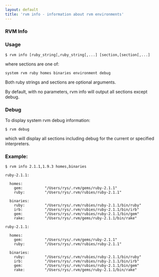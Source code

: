```yaml
---
layout: default
title: 'rvm info - information about rvm environments'
---
```


### RVM Info

### Usage

```
$ rvm info [ruby_string[,ruby_string[,...] [section,[section[,...]
```

where sections are one of:

```
system rvm ruby homes binaries environment debug
```

Both ruby strings and sections are optional arguments.

By default, with no parameters, rvm info will output all sections except debug.

### Debug

To display system rvm debug information:

```
$ rvm debug
```

which will display all sections including debug for the current or specified interpreters.

### Example:

```
$ rvm info 2.1.1,1.9.3 homes,binaries

ruby-2.1.1:

  homes:
    gem:          "/Users/rys/.rvm/gems/ruby-2.1.1"
    ruby:         "/Users/rys/.rvm/rubies/ruby-2.1.1"

  binaries:
    ruby:         "/Users/rys/.rvm/rubies/ruby-2.1.1/bin/ruby"
    irb:          "/Users/rys/.rvm/rubies/ruby-2.1.1/bin/irb"
    gem:          "/Users/rys/.rvm/rubies/ruby-2.1.1/bin/gem"
    rake:         "/Users/rys/.rvm/gems/ruby-2.1.1/bin/rake"

ruby-2.1.1:

  homes:
    gem:          "/Users/rys/.rvm/gems/ruby-2.1.1"
    ruby:         "/Users/rys/.rvm/rubies/ruby-2.1.1"

  binaries:
    ruby:         "/Users/rys/.rvm/rubies/ruby-2.1.1/bin/ruby"
    irb:          "/Users/rys/.rvm/rubies/ruby-2.1.1/bin/irb"
    gem:          "/Users/rys/.rvm/rubies/ruby-2.1.1/bin/gem"
    rake:         "/Users/rys/.rvm/gems/ruby-2.1.1/bin/rake"
```
